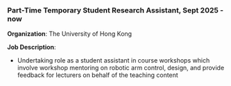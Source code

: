 ### Part-Time Temporary Student Research Assistant, Sept 2025 - now

**Organization**: The University of Hong Kong

**Job Description**:
- Undertaking role as a student assistant in course workshops which involve workshop mentoring on robotic arm control, design, and provide feedback for lecturers on behalf of the teaching content
